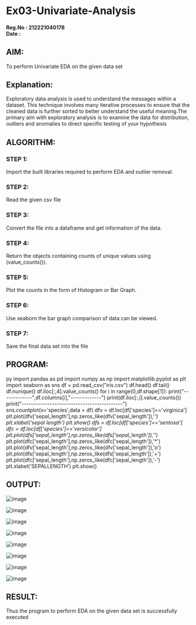 # Ex03-Univariate-Analysis
#### Reg.No : 212221040178 <br> Date :
## AIM:

To perform Univariate EDA on the given data set

## Explanation:

Exploratory data analysis is used to understand the messages within a dataset. This technique involves many iterative processes to ensure that the cleaned data is further sorted to better understand the useful meaning.The primary aim with exploratory analysis is to examine the data for distribution, outliers and anomalies to direct specific testing of your hypothesis

## ALGORITHM:

### STEP 1:
Import the built libraries required to perform EDA and outlier removal.

### STEP 2:
Read the given csv file

### STEP 3:
Convert the file into a dataframe and get information of the data.

### STEP 4:
Return the objects containing counts of unique values using (value_counts()).

### STEP 5:
Plot the counts in the form of Histogram or Bar Graph.

### STEP 6:
Use seaborn the bar graph comparison of data can be viewed.

### STEP 7:
Save the final data set into the file

## PROGRAM:
py
import pandas as pd
import numpy as np
import matplotlib.pyplot as plt
import seaborn as sns
df = pd.read_csv("iris.csv")
df.head()
df.tail()
df.nunique()
df.iloc[:,4].value_counts()
for i in range(0,df.shape[1]):
  print("-------------",df.columns[i],"-------------")
  print(df.iloc[:,i].value_counts())
  print("-------------------------------------------")
sns.countplot(x='species',data = df)
dfv = df.loc[df['species']=='virginica']
plt.plot(dfv['sepal_length'],np.zeros_like(dfv['sepal_length']),'*')
plt.xlabel('sepal length')
plt.show()
dfs = df.loc[df['species']=='sentosa']
dfc = df.loc[df['species']=='versicolor']
plt.plot(dfs['sepal_length'],np.zeros_like(dfs['sepal_length']),'*')
plt.plot(dfc['sepal_length'],np.zeros_like(dfc['sepal_length']),'*')
plt.plot(dfv['sepal_length'],np.zeros_like(dfv['sepal_length']),'o')
plt.plot(dfs['sepal_length'],np.zeros_like(dfs['sepal_length']),'+')
plt.plot(dfc['sepal_length'],np.zeros_like(dfc['sepal_length']),'-')
plt.xlabel('SEPALLENGTH')
plt.show()


## OUTPUT:


![image](https://github.com/Anbuselvan04/Ex03-Univariate-Analysis/assets/119410896/3cd5cdee-321e-4279-a03e-1c4630e04d43)

![image](https://github.com/Anbuselvan04/Ex03-Univariate-Analysis/assets/119410896/8a4a1a8b-cfd6-4bc1-bf82-937d28cda633)

![image](https://github.com/Anbuselvan04/Ex03-Univariate-Analysis/assets/119410896/811f6e2a-8237-483c-b1c9-63a435818940)

![image](https://github.com/Anbuselvan04/Ex03-Univariate-Analysis/assets/119410896/92e61b43-d3f2-41e2-993c-f262d37aff29)

![image](https://github.com/Anbuselvan04/Ex03-Univariate-Analysis/assets/119410896/a6be20ed-da4e-4f2e-9f94-5dcf6ff2282e)

![image](https://github.com/Anbuselvan04/Ex03-Univariate-Analysis/assets/119410896/75b39eee-719e-477c-bc90-795b5efc09db)

![image](https://github.com/Anbuselvan04/Ex03-Univariate-Analysis/assets/119410896/393b88e8-3f7b-4e6d-ba3f-087c1bd84009)

![image](https://github.com/Anbuselvan04/Ex03-Univariate-Analysis/assets/119410896/7b4164fd-9197-4f0a-b6ab-b55f983697d7)



## RESULT:

Thus the program to perform EDA on the given data set is successfully executed
